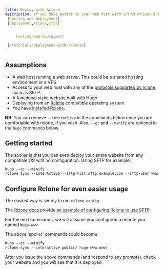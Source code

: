 ```yaml
---
title: Deploy with Rclone
description: If you have access to your web host with SFTP/FTP/SSH/HTTP(DAV), you can use rclone to incrementally deploy your entire Hugo website.
 [hosting and deployment]
 [deployment,rclone,sftp]

  
     hosting-and-deployment

 [/tutorials/deployment-with-rclone/]
---
```


## Assumptions

* A web host running a web server. This could be a shared hosting environment or a VPS.
* Access to your web host with any of the [protocols supported by rclone](https://rclone.org/#providers), such as SFTP.
* A functional static website built with Hugo
* Deploying from an [Rclone](https://rclone.org) compatible operating system
* You have [installed Rclone](https://rclone.org/install/).

**NB**: You can remove ``--interactive`` in the commands below once you are comfortable with rclone, if you wish. Also, ``--gc`` and ``--minify`` are optional in the ``hugo`` commands below.

## Getting started

The spoiler is that you can even deploy your entire website from any compatible OS with no configuration. Using SFTP for example:

```txt
hugo --gc --minify
rclone sync --interactive --sftp-host sftp.example.com --sftp-user www-data --sftp-ask-password public/ :sftp:www/
```

## Configure Rclone for even easier usage

The easiest way is simply to run `rclone config`.

The [Rclone docs](https://rclone.org/docs/) provide [an example of configuring Rclone to use SFTP](https://rclone.org/sftp/).

For the next commands, we will assume you configured a remote you named ``hugo-www``

The above 'spoiler' commands could become:

```txt
hugo --gc --minify
rclone sync --interactive public/ hugo-www:www/
```

After you issue the above commands (and respond to any prompts), check your website and you will see that it is deployed.
